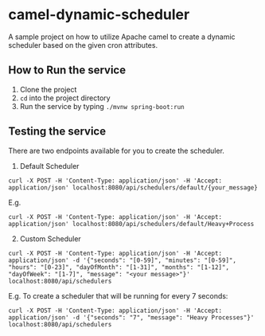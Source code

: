# camel-dynamic-scheduler
A sample project on how to utilize Apache camel to create a dynamic scheduler based on the given cron attributes.

## How to Run the service
1. Clone the project
2. `cd` into the project directory
3. Run the service by typing `./mvnw spring-boot:run`

## Testing the service

There are two endpoints available for you to create the scheduler. 

1. Default Scheduler

```
curl -X POST -H 'Content-Type: application/json' -H 'Accept: application/json' localhost:8080/api/schedulers/default/{your_message}
```

E.g. 

```
curl -X POST -H 'Content-Type: application/json' -H 'Accept: application/json' localhost:8080/api/schedulers/default/Heavy+Process
```

2. Custom Scheduler

```
curl -X POST -H 'Content-Type: application/json' -H 'Accept: application/json' -d '{"seconds": "[0-59]", "minutes": "[0-59]", "hours": "[0-23]", "dayOfMonth": "[1-31]", "months": "[1-12]", "dayOfWeek": "[1-7]", "message": "<your message>"}' localhost:8080/api/schedulers
```

E.g. To create a scheduler that will be running for every 7 seconds:

```
curl -X POST -H 'Content-Type: application/json' -H 'Accept: application/json' -d '{"seconds": "7", "message": "Heavy Processes"}' localhost:8080/api/schedulers
```
